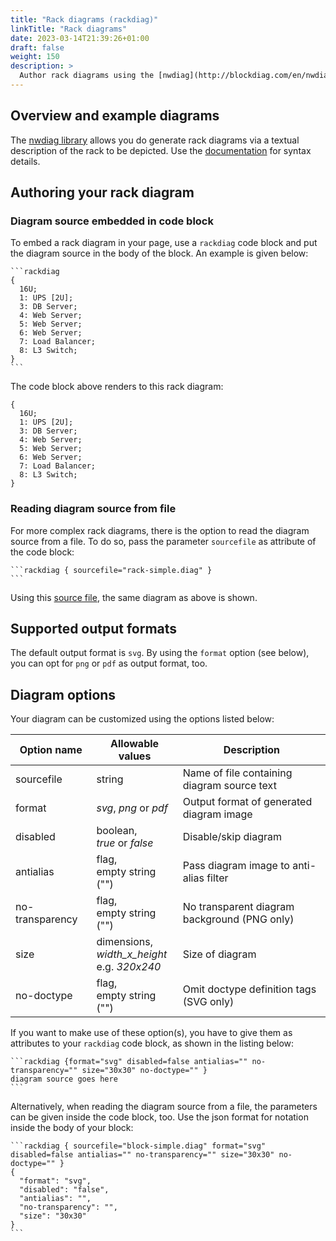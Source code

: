 ```yaml
---
title: "Rack diagrams (rackdiag)"
linkTitle: "Rack diagrams"
date: 2023-03-14T21:39:26+01:00
draft: false
weight: 150
description: >
  Author rack diagrams using the [nwdiag](http://blockdiag.com/en/nwdiag/) library.
---
```

## Overview and example diagrams

The [nwdiag library](https://github.com/blockdiag/nwdiag/tree/master/src/packetdiag) allows you do generate rack diagrams via a textual description of the rack to be depicted. Use the [documentation](http://blockdiag.com/en/nwdiag/rackdiag-examples.html) for syntax details.

## Authoring your rack diagram

### Diagram source embedded in code block

To embed a rack diagram in your page, use a `rackdiag` code block and put the diagram source in the body of the block.  An example is given below:

````
```rackdiag
{
  16U;
  1: UPS [2U];
  3: DB Server;
  4: Web Server;
  5: Web Server;
  6: Web Server;
  7: Load Balancer;
  8: L3 Switch;
}
```
````

The code block above renders to this rack diagram:

```rackdiag
{
  16U;
  1: UPS [2U];
  3: DB Server;
  4: Web Server;
  5: Web Server;
  6: Web Server;
  7: Load Balancer;
  8: L3 Switch;
}
```

### Reading diagram source from file

For more complex rack diagrams, there is the option to read the diagram source from a file. To do so, pass the parameter `sourcefile` as attribute of the code block:

````
```rackdiag { sourcefile="rack-simple.diag" }
```
````

Using this [source file](rack-simple.diag), the same diagram as above is shown.

## Supported output formats

The default output format is `svg`. By using the `format` option (see below), you can opt for `png` or `pdf` as output format, too. 

## Diagram options

Your diagram can be customized using the options listed below: 

| Option name     | Allowable values                                  | Description                                  |
|-----------------|---------------------------------------------------|----------------------------------------------|
| sourcefile      | string                                            | Name of file containing diagram source text  |
| format          | _svg_, _png_ or _pdf_                             | Output format of generated diagram image     |
| disabled        | boolean,<br>_true_ or _false_                     | Disable/skip diagram                         |
| antialias       | flag,<br>empty string ("")                        | Pass diagram image to anti-alias filter      |
| no-transparency | flag,<br>empty string ("")                        | No transparent diagram background (PNG only) |
| size            | dimensions,<br>_width_x_height_<br>e.g. _320x240_ | Size of diagram                              |
| no-doctype      | flag,<br>empty string ("")                        | Omit doctype definition tags (SVG only)      |

If you want to make use of these option(s), you have to give them as attributes to your `rackdiag` code block, as shown in the listing below:

````
```rackdiag {format="svg" disabled=false antialias="" no-transparency="" size="30x30" no-doctype="" }
diagram source goes here
```
````

Alternatively, when reading the diagram source from a file, the parameters can be given inside the code block, too. Use the json format for notation inside the body of your block:

````
```rackdiag { sourcefile="block-simple.diag" format="svg" disabled=false antialias="" no-transparency="" size="30x30" no-doctype="" }
{
  "format": "svg",
  "disabled": "false",
  "antialias": "",
  "no-transparency": "",
  "size": "30x30"
}
```
````